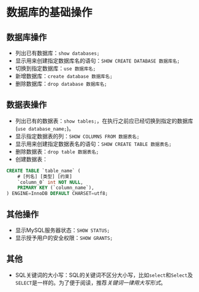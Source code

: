 # 数据库的基础操作

## 数据库操作

- 列出已有数据库：`show databases;`
- 显示用来创建指定数据库名的语句：`SHOW CREATE DATABASE 数据库名;`
- 切换到指定数据库：`use 数据库名;`
- 新增数据库：`create database 数据库名;`
- 删除数据库：`drop database 数据库名;`

## 数据表操作

- 列出已有的数据表：`show tables;`，在执行之前应已经切换到指定的数据库(`use database_name;`)。
- 显示指定数据表的列：`SHOW COLUMNS FROM 数据表名;`
- 显示用来创建指定数据表名的语句：`SHOW CREATE TABLE 数据表名;`
- 删除数据表：`drop table 数据表名;`
- 创建数据表：

```SQL
CREATE TABLE `table_name` (
    # [列名] [类型] [约束]
    `column_0` int NOT NULL,
    PRIMARY KEY (`column_name`),
) ENGINE=InnoDB DEFAULT CHARSET=utf8;
```  

## 其他操作

- 显示MySQL服务器状态：`SHOW STATUS;`
- 显示授予用户的安全权限：`SHOW GRANTS;`

## 其他

- SQL关键词的大小写：SQL的关键词不区分大小写，比如`select`和`Select`及`SELECT`是一样的。为了便于阅读，推荐*关键词一律用大写形式*。
